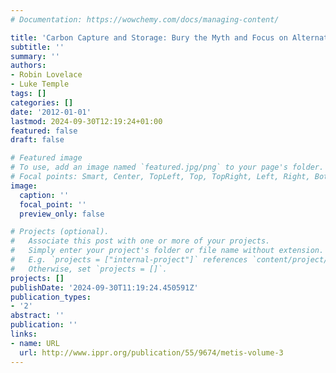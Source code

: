 ```yaml
---
# Documentation: https://wowchemy.com/docs/managing-content/

title: 'Carbon Capture and Storage: Bury the Myth and Focus on Alternatives'
subtitle: ''
summary: ''
authors:
- Robin Lovelace
- Luke Temple
tags: []
categories: []
date: '2012-01-01'
lastmod: 2024-09-30T12:19:24+01:00
featured: false
draft: false

# Featured image
# To use, add an image named `featured.jpg/png` to your page's folder.
# Focal points: Smart, Center, TopLeft, Top, TopRight, Left, Right, BottomLeft, Bottom, BottomRight.
image:
  caption: ''
  focal_point: ''
  preview_only: false

# Projects (optional).
#   Associate this post with one or more of your projects.
#   Simply enter your project's folder or file name without extension.
#   E.g. `projects = ["internal-project"]` references `content/project/deep-learning/index.md`.
#   Otherwise, set `projects = []`.
projects: []
publishDate: '2024-09-30T11:19:24.450591Z'
publication_types:
- '2'
abstract: ''
publication: ''
links:
- name: URL
  url: http://www.ippr.org/publication/55/9674/metis-volume-3
---
```

